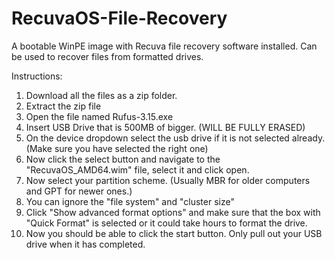 # RecuvaOS-File-Recovery
A bootable WinPE image with Recuva file recovery software installed. Can be used to recover files from formatted drives.

Instructions:
1. Download all the files as a zip folder.
2. Extract the zip file
3. Open the file named Rufus-3.15.exe
4. Insert USB Drive that is 500MB of bigger. (WILL BE FULLY ERASED)
5. On the device dropdown select the usb drive if it is not selected already. (Make sure you have selected the right one)
6. Now click the select button and navigate to the "RecuvaOS_AMD64.wim" file, select it and click open.
7. Now select your partition scheme. (Usually MBR for older computers and GPT for newer ones.)
8. You can ignore the "file system" and "cluster size"
9. Click "Show advanced format options" and make sure that the box with "Quick Format" is selected or it could take hours to format the drive.
10. Now you should be able to click the start button. Only pull out your USB drive when it has completed.
